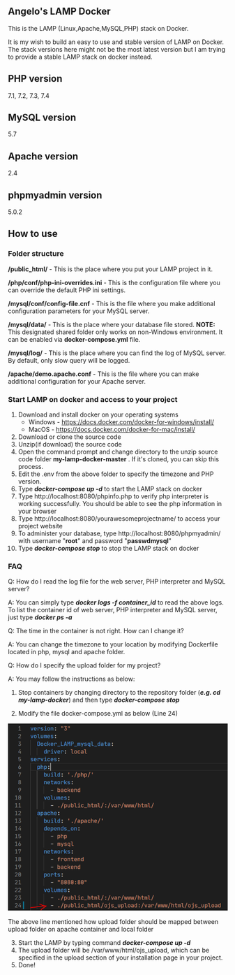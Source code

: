 ## Angelo's LAMP Docker

This is the LAMP (Linux,Apache,MySQL,PHP) stack on Docker. 

It is my wish to build an easy to use and stable version of LAMP on Docker. The stack versions here might not be the most latest version but I am trying to provide a stable LAMP stack on docker instead.

## PHP version

7.1, 7.2, 7.3, 7.4 

## MySQL version

5.7

## Apache version

2.4

## phpmyadmin version
5.0.2

## How to use

### Folder structure

**/public_html/** - This is the place where you put your LAMP project in it.

**/php/conf/php-ini-overrides.ini** - This is the configuration file where you can override the default PHP ini settings.

**/mysql/conf/config-file.cnf** - This is the file where you make additional configuration parameters for your MySQL server.

**/mysql/data/** - This is the place where your database file stored. 
**NOTE:** This designated shared folder only works on non-Windows environment. It can be enabled via **docker-compose.yml** file.

**/mysql/log/** - This is the place where you can find the log of MySQL server. By default, only slow query will be logged.

**/apache/demo.apache.conf** - This is the file where you can make additional configuration for your Apache server.

### Start LAMP on docker and access to your project

1. Download and install docker on your operating systems
   - Windows - https://docs.docker.com/docker-for-windows/install/
   - MacOS - https://docs.docker.com/docker-for-mac/install/ 
2. Download or clone the source code
3. Unzip(if download) the source code
4. Open the command prompt and change directory to the unzip source code folder **my-lamp-docker-master** . If it's cloned, you can skip this process.
5. Edit the .env from the above folder to specify the timezone and PHP version.
6. Type ***docker-compose up -d*** to start the LAMP stack on docker
7. Type http://localhost:8080/phpinfo.php to verify php interpreter is working successfully. You should be able to see the php information in your browser
8. Type http://localhost:8080/yourawesomeprojectname/ to access your project website
9. To administer your database, type http://localhost:8080/phpmyadmin/ with username "**root**" and password "**passwdmysql**"
10. Type ***docker-compose stop*** to stop the LAMP stack on docker

### FAQ
Q: How do I read the log file for the web server, PHP interpreter and MySQL server?

A: You can simply type ***docker logs -f container_id*** to read the above logs. To list the container id of web server, PHP interpreter and MySQL server, just type ***docker ps -a***

Q: The time in the container is not right. How can I change it?

A: You can change the timezone to your location by modifying Dockerfile located in php, mysql and apache folder.

Q: How do I specify the upload folder for my project?

A: You may follow the instructions as below:


1.	Stop containers by changing directory to the repository folder (***e.g. cd my-lamp-docker***) and then type ***docker-compose stop***

2.	Modify the file docker-compose.yml as below (Line 24)

![Specify upload folder](img/docker-compose-yml_upload.PNG)

The above line mentioned how upload folder should be mapped between upload folder on apache container and local folder

3.	Start the LAMP by typing command ***docker-compose up -d*** 
4.	The upload folder will be /var/www/html/ojs_upload, which can be specified in the upload section of your installation page in your project. 
5.	Done!
